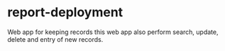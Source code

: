 # report-deployment
Web app for keeping records
this web app also perform search, update, delete and entry of new records.

